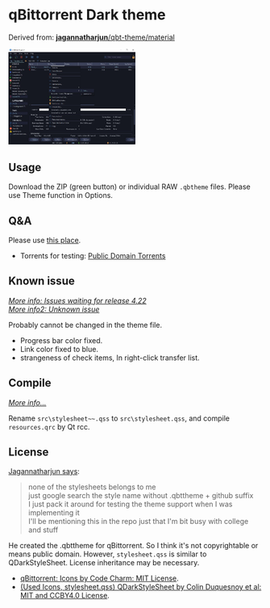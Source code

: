# qBittorrent Dark theme
Derived from: [**jagannatharjun**/qbt-theme/material](https://github.com/jagannatharjun/qbt-theme)

<img src="qbdark_sample.jpg" width=50%>

## Usage
Download the ZIP (green button) or individual RAW `.qbtheme` files. Please use Theme function in Options.

## Q&A
Please use [this place](https://github.com/maboroshin/qBittorrentDarktheme/issues/1).

* Torrents for testing: [Public Domain Torrents](https://www.publicdomaintorrents.info/)

## Known issue
*[More info: Issues waiting for release 4.22](https://github.com/maboroshin/qBittorrentDarktheme/issues/2)*<br>
*[More info2: Unknown issue](https://github.com/maboroshin/qBittorrentDarktheme/issues/3)*

Probably cannot be changed in the theme file.
- Progress bar color fixed.
- Link color fixed to blue.
- strangeness of check items, In right-click transfer list.

## Compile
*[More info...](https://github.com/maboroshin/qBittorrentDarktheme/wiki/How-to-compile-.qbtheme)*

Rename `src\stylesheet~~.qss`  to `src\stylesheet.qss`, and compile `resources.qrc` by Qt rcc.

## License
[Jagannatharjun says](https://github.com/qbittorrent/qBittorrent/issues/6434#issuecomment-581101910):
> none of the stylesheets belongs to me<br>
>just google search the style name without .qbttheme + github suffix<br>
>I just pack it around for testing the theme support when I was implementing it<br>
>I'll be mentioning this in the repo just that I'm bit busy with college and stuff

He created the .qbttheme for qBittorrent. So I think it's not copyrightable or means public domain. However, `stylesheet.qss` is similar to QDarkStyleSheet. License inheritance may be necessary.

- [qBittorrent: Icons by Code Charm: MIT License](https://github.com/qbittorrent/qBittorrent/blob/master/src/icons/qbt-theme/README.md).
- [(Used Icons, stylesheet.qss) QDarkStyleSheet by Colin Duquesnoy et al: MIT and CCBY4.0 License](https://github.com/ColinDuquesnoy/QDarkStyleSheet).
